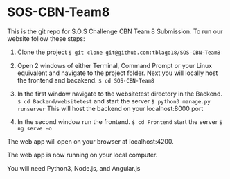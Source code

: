 # SOS-CBN-Team8
This is the git repo for S.O.S Challenge CBN Team 8 Submission. 
To run our website follow these steps:

1. Clone the project
`$ git clone git@github.com:tblago18/SOS-CBN-Team8`

2. Open 2 windows of either Terminal, Command Prompt or your Linux equivalent and navigate to the project folder. Next you will locally host the frontend and bacakend.
`$ cd SOS-CBN-Team8`

3. In the first window navigate to the websitetest directory in the Backend.
`$ cd Backend/websitetest` and start the server `$ python3 manage.py runserver`
This will host the backend on your localhost:8000 port

4. In the second window run the frontend.
`$ cd Frontend`
start the server `$ ng serve -o`

The web app will open on your browser at localhost:4200. 

The web app is now running on your local computer. 

You will need Python3, Node.js, and Angular.js
